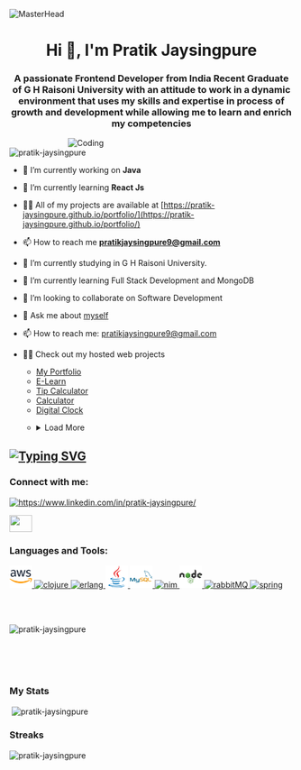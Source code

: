 
<!--
**Pratik-Jaysingpure/Pratik-Jaysingpure** is a ✨ _special_ ✨ repository because its `README.md` (this file) appears on your GitHub profile.

Here are some ideas to get you started:

- 🔭 I’m currently working on React JS 
- 👯 I’m looking to collaborate on ...
- 🤔 I’m looking for help with ...
- 💬 Ask me about ...
- 📫 How to reach me: ...
- 😄 Pronouns: ...
- ⚡ Fun fact: ...
-->
![MasterHead](https://user-images.githubusercontent.com/109351602/202650321-7f4da361-f98f-4345-8df4-adf352a11322.gif)
<h1 align="center">Hi 👋, I'm Pratik Jaysingpure</h1>
<h3 align="center">A passionate Frontend Developer from India Recent Graduate of G H Raisoni University with an attitude to work in a dynamic environment that uses my skills and expertise in process of growth and development while allowing me to learn and enrich my competencies</h3>
<img align="right" alt="Coding" width="400" src="https://media.tenor.com/rePDfDWO3XoAAAAd/hacking.gif">


<p align="left"> <img src="https://komarev.com/ghpvc/?username=pratik-jaysingpure&label=Profile%20views&color=0e75b6&style=flat" alt="pratik-jaysingpure"/> </p>

- 🔭 I’m currently working on **Java**

- 🌱 I’m currently learning **React Js**

- 👨‍💻 All of my projects are available at [https://pratik-jaysingpure.github.io/portfolio/](https://pratik-jaysingpure.github.io/portfolio/)

- 📫 How to reach me **pratikjaysingpure9@gmail.com**
 
- 🔭 I’m currently studying in G H Raisoni University.
- 🌱 I’m currently learning Full Stack Development  and MongoDB
- 👯 I’m looking to collaborate on Software Development
- 💬 Ask me about [myself](https://pratik-jaysingpure.github.io/portfolio/)
- 📫 How to reach me: pratikjaysingpure9@gmail.com
- 👨‍💻 Check out my hosted web projects  
   - [My Portfolio ](https://pratik-jaysingpure.github.io/portfolio/)
   - [E-Learn ](https://pratik-jaysingpure.github.io/E-learn/)  
   - [Tip Calculator](https://pratik-jaysingpure.github.io/Tip-Calculator/) 
   - [Calculator](https://pratik-jaysingpure.github.io/calculator/)
   - [Digital Clock](https://pratik-jaysingpure.github.io/digital-clock/)
<ul><ul><li><details>
<summary>Load More</summary>
     <ul>
    <li><a href="https://pratik-jaysingpure.github.io/to-do/">To-DO List</a></li>
    <li><a href="https://pratik-jaysingpure.github.io/digital-clock/">Digital Clock </a></li>
    <li><a href="https://pratik-jaysingpure.github.io/colours/">Colours</a></li>
    <li><a href="https://pratik-jaysingpure.github.io/e-bike/">E-Bike</a></li>

   </ul>
</details></li></ul></ul>

## [![Typing SVG](https://readme-typing-svg.herokuapp.com?font=Lobster&size=45&duration=3000&center=true&width=1000&height=70&lines=My+Contributions;Languages+And+Tools;Github+Stats)](https://git.io/typing-svg)


<h3 align="left">Connect with me:</h3>
<p align="left">
 <a href="https://www.linkedin.com/in/pratik-jaysingpure/" target="blank"><img align="center" src="https://img.freepik.com/premium-vector/linkedin-icon_488108-5.jpg?w=740" alt="https://www.linkedin.com/in/pratik-jaysingpure/" height="30" width="40" /></a>
 
   <a href="https://pratik-jaysingpure.github.io/portfolio/" target="blank"><img  align="center" src="https://icon-library.com/images/_on_me_1307010.png" height="30" width="40" /></a>  

</p>

<h3 align="left">Languages and Tools:</h3>
<p align="left"> <a href="https://aws.amazon.com" target="_blank" rel="noreferrer"> <img src="https://raw.githubusercontent.com/devicons/devicon/master/icons/amazonwebservices/amazonwebservices-original-wordmark.svg" alt="aws" width="40" height="40"/> </a> <a href="https://clojure.org/" target="_blank" rel="noreferrer"> <img src="https://upload.wikimedia.org/wikipedia/commons/5/5d/Clojure_logo.svg" alt="clojure" width="40" height="40"/> </a> <a href="https://www.erlang.org/" target="_blank" rel="noreferrer"> <img src="https://www.vectorlogo.zone/logos/erlang/erlang-official.svg" alt="erlang" width="40" height="40"/> </a> <a href="https://www.java.com" target="_blank" rel="noreferrer"> <img src="https://raw.githubusercontent.com/devicons/devicon/master/icons/java/java-original.svg" alt="java" width="40" height="40"/> </a> <a href="https://www.mysql.com/" target="_blank" rel="noreferrer"> <img src="https://raw.githubusercontent.com/devicons/devicon/master/icons/mysql/mysql-original-wordmark.svg" alt="mysql" width="40" height="40"/> </a> <a href="https://nim-lang.org/" target="_blank" rel="noreferrer"> <img src="https://www.vectorlogo.zone/logos/nim-lang/nim-lang-icon.svg" alt="nim" width="40" height="40"/> </a> <a href="https://nodejs.org" target="_blank" rel="noreferrer"> <img src="https://raw.githubusercontent.com/devicons/devicon/master/icons/nodejs/nodejs-original-wordmark.svg" alt="nodejs" width="40" height="40"/>
 </a> <a href="https://www.rabbitmq.com" target="_blank" rel="noreferrer"> <img src="https://www.vectorlogo.zone/logos/rabbitmq/rabbitmq-icon.svg" alt="rabbitMQ" width="40" height="40"/> </a> <a href="https://spring.io/" target="_blank" rel="noreferrer"> <img src="https://www.vectorlogo.zone/logos/springio/springio-icon.svg" alt="spring" width="40" height="40"/> </a> </p>
  <br>
<br>



<p><img align="left" src="https://github-readme-stats.vercel.app/api/top-langs?username=pratik-jaysingpure&show_icons=true&locale=en&layout=compact" alt="pratik-jaysingpure" /></p>
<br>
<br>
<br>
<br>
<br>




<h3 align="left">My Stats</h3>
<p>&nbsp;<img align="center" src="https://github-readme-stats.vercel.app/api?username=pratik-jaysingpure&show_icons=true&locale=en" alt="pratik-jaysingpure" /></p>


<h3 align="left">Streaks</h3>
<p><img align="center" src="https://github-readme-streak-stats.herokuapp.com/?user=pratik-jaysingpure&" alt="pratik-jaysingpure" /></p>
